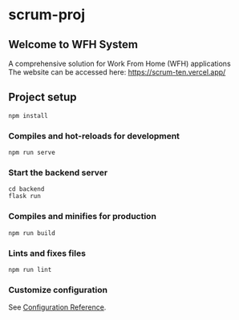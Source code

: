 # scrum-proj

## Welcome to WFH System
A comprehensive solution for Work From Home (WFH) applications
<br/> The website can be accessed here: https://scrum-ten.vercel.app/

## Project setup
```
npm install
```

### Compiles and hot-reloads for development
```
npm run serve
```
### Start the backend server 
```
cd backend
flask run
```

### Compiles and minifies for production
```
npm run build
```

### Lints and fixes files
```
npm run lint
```

### Customize configuration
See [Configuration Reference](https://cli.vuejs.org/config/).
